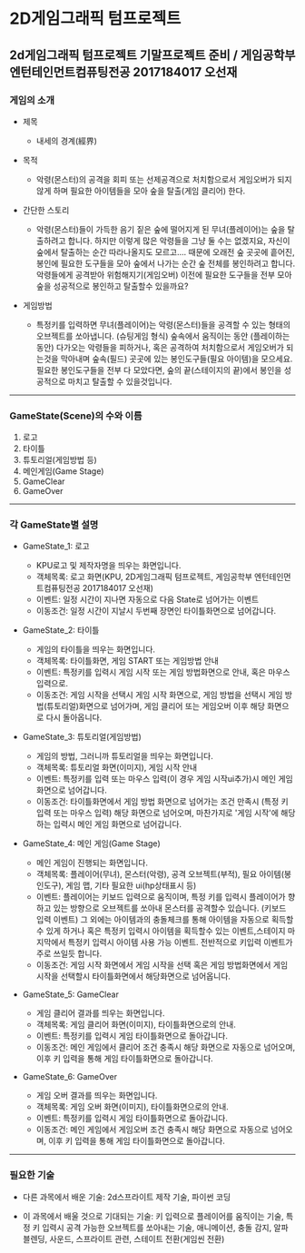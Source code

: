 2D게임그래픽 텀프로젝트
========================

2d게임그래픽 텀프로젝트 기말프로젝트 준비 / 게임공학부 엔턴테인먼트컴퓨팅전공 2017184017 오선재
----------------------------------

### 게임의 소개
* 제목   
  * 내세의 경계(經界)     

* 목적   
  * 악령(몬스터)의 공격을 회피 또는 선제공격으로 처치함으로서 게임오버가 되지 않게 하며 필요한 아이템들을 모아 숲을 탈출(게임 클리어) 한다.   

* 간단한 스토리      
  * 악령(몬스터)들이 가득한 음기 짙은 숲에 떨어지게 된 무녀(플레이어)는 숲을 탈출하려고 합니다. 하지만 이렇게 많은 악령들을 그냥 둘 수는 없겠지요, 자신이 숲에서 탈출하는 순간 따라나올지도 모르고.... 때문에 오래전 숲 곳곳에 흩어진, 봉인에 필요한 도구들을 모아 숲에서 나가는 순간 숲 전체를 봉인하려고 합니다. 악령들에게 공격받아 위험해지기(게임오버) 이전에 필요한 도구들을 전부 모아 숲을 성공적으로 봉인하고 탈출할수 있을까요?    

* 게임방법   
  * 특정키를 입력하면 무녀(플레이어)는 악령(몬스터)들을 공격할 수 있는 형태의 오브젝트를 쏘아냅니다. (슈팅게임 형식) 숲속에서 움직이는 동안 (플레이하는 동안) 다가오는 악령들을 피하거나, 혹은 공격하여 처치함으로서 게임오버가 되는것을 막아내며 숲속(필드) 곳곳에 있는 봉인도구들(필요 아이템)을 모으세요. 필요한 봉인도구들을 전부 다 모았다면, 숲의 끝(스테이지의 끝)에서 봉인을 성공적으로 마치고 탈출할 수 있을것입니다.    

***


### GameState(Scene)의 수와 이름    
1. 로고     
2. 타이틀     
3. 튜토리얼(게임방법 등)      
4. 메인게임(Game Stage)     
5. GameClear      
6. GameOver      

***


### 각 GameState별 설명
* GameState_1: 로고
  * KPU로고 및 제작자명을 띄우는 화면입니다.
  * 객체목록: 로고 화면(KPU, 2D게임그래픽 텀프로젝트, 게임공학부 엔턴테인먼트컴퓨팅전공 2017184017 오선재)
  * 이벤트: 일정 시간이 지나면 자동으로 다음 State로 넘어가는 이벤트
  * 이동조건: 일정 시간이 지날시 두번째 장면인 타이틀화면으로 넘어갑니다.

* GameState_2: 타이틀
  * 게임의 타이틀을 띄우는 화면입니다.
  * 객체목록: 타이틀화면, 게임 START 또는 게임방법 안내
  * 이벤트: 특정키를 입력시 게임 시작 또는 게임 방법화면으로 안내, 혹은 마우스 입력으로.
  * 이동조건: 게임 시작을 선택시 게임 시작 화면으로, 게임 방법을 선택시 게임 방법(튜토리얼)화면으로 넘어가며, 게임 클리어 또는 게임오버 이후 해당 화면으로 다시 돌아옵니다.

* GameState_3: 튜토리얼(게임방법)
  * 게임의 방법, 그러니까 튜토리얼을 띄우는 화면입니다.
  * 객체목록: 튜토리얼 화면(이미지), 게임 시작 안내
  * 이벤트: 특정키를 입력 또는 마우스 입력(이 경우 게임 시작ui추가)시 메인 게임 화면으로 넘어갑니다.
  * 이동조건: 타이틀화면에서 게임 방법 화면으로 넘어가는 조건 만족시 (특정 키 입력 또는 마우스 입력) 해당 화면으로 넘어오며, 마찬가지로 '게임 시작'에 해당하는 입력시 메인 게임 화면으로 넘어갑니다.

* GameState_4: 메인 게임(Game Stage)
  * 메인 게임이 진행되는 화면입니다.
  * 객체목록: 플레이어(무녀), 몬스터(악령), 공격 오브젝트(부적), 필요 아이템(봉인도구), 게임 맵, 기타 필요한 ui(hp상태표시 등)
  * 이벤트: 플레이어는 키보드 입력으로 움직이며, 특정 키를 입력시 플레이어가 향하고 있는 방향으로 오브젝트를 쏘아내 몬스터를 공격할수 있습니다. (키보드 입력 이벤트) 그 외에는 아이템과의 충돌체크를 통해 아이템을 자동으로 획득할수 있게 하거나 혹은 특정키 입력시 아이템을 획득할수 있는 이벤트,스테이지 마지막에서 특정키 입력시 아이템 사용 가능 이벤트. 전반적으로 키입력 이벤트가 주로 쓰일듯 합니다.
  * 이동조건: 게임 시작 화면에서 게임 시작을 선택 혹은 게임 방법화면에서 게임 시작을 선택할시 타이틀화면에서 해당화면으로 넘어옵니다.

* GameState_5: GameClear
  * 게임 클리어 결과를 띄우는 화면입니다.
  * 객체목록: 게임 클리어 화면(이미지), 타이틀화면으로의 안내.
  * 이벤트: 특정키를 입력시 게임 타이틀화면으로 돌아갑니다.
  * 이동조건: 메인 게임에서 클리어 조건 충족시 해당 화면으로 자동으로 넘어오며, 이후 키 입력을 통해 게임 타이틀화면으로 돌아갑니다.

* GameState_6: GameOver
  * 게임 오버 결과를 띄우는 화면입니다.
  * 객체목록: 게임 오버 화면(이미지), 타이틀화면으로의 안내.
  * 이벤트: 특정키를 입력시 게임 타이틀화면으로 돌아갑니다.
  * 이동조건: 메인 게임에서 게임오버 조건 충족시 해당 화면으로 자동으로 넘어오며, 이후 키 입력을 통해 게임 타이틀화면으로 돌아갑니다.

***


### 필요한 기술

* 다른 과목에서 배운 기술: 2d스프라이트 제작 기술, 파이썬 코딩

* 이 과목에서 배울 것으로 기대되는 기술: 키 입력으로 플레이어를 움직이는 기술, 특정 키 입력시 공격 가능한 오브젝트를 쏘아내는 기술, 애니메이션, 충돌 감지, 알파 블렌딩, 사운드, 스프라이트 관련, 스테이트 전환(게임씬 전환)
